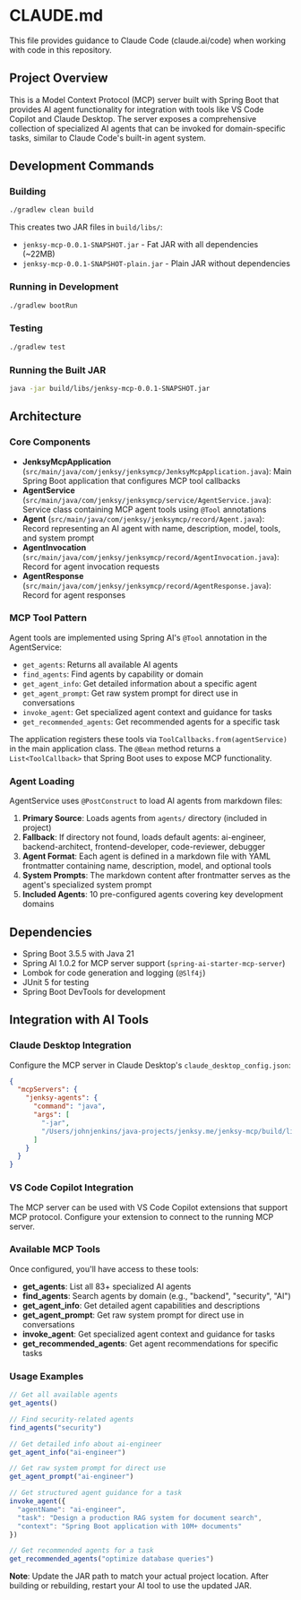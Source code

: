 # CLAUDE.md

This file provides guidance to Claude Code (claude.ai/code) when working with code in this repository.

## Project Overview

This is a Model Context Protocol (MCP) server built with Spring Boot that provides AI agent functionality for integration with tools like VS Code Copilot and Claude Desktop. The server exposes a comprehensive collection of specialized AI agents that can be invoked for domain-specific tasks, similar to Claude Code's built-in agent system.

## Development Commands

### Building
```bash
./gradlew clean build
```

This creates two JAR files in `build/libs/`:
- `jenksy-mcp-0.0.1-SNAPSHOT.jar` - Fat JAR with all dependencies (~22MB)
- `jenksy-mcp-0.0.1-SNAPSHOT-plain.jar` - Plain JAR without dependencies

### Running in Development
```bash
./gradlew bootRun
```

### Testing
```bash
./gradlew test
```

### Running the Built JAR
```bash
java -jar build/libs/jenksy-mcp-0.0.1-SNAPSHOT.jar
```

## Architecture

### Core Components

- **JenksyMcpApplication** (`src/main/java/com/jenksy/jenksymcp/JenksyMcpApplication.java`): Main Spring Boot application that configures MCP tool callbacks
- **AgentService** (`src/main/java/com/jenksy/jenksymcp/service/AgentService.java`): Service class containing MCP agent tools using `@Tool` annotations
- **Agent** (`src/main/java/com/jenksy/jenksymcp/record/Agent.java`): Record representing an AI agent with name, description, model, tools, and system prompt
- **AgentInvocation** (`src/main/java/com/jenksy/jenksymcp/record/AgentInvocation.java`): Record for agent invocation requests
- **AgentResponse** (`src/main/java/com/jenksy/jenksymcp/record/AgentResponse.java`): Record for agent responses

### MCP Tool Pattern

Agent tools are implemented using Spring AI's `@Tool` annotation in the AgentService:
- `get_agents`: Returns all available AI agents
- `find_agents`: Find agents by capability or domain
- `get_agent_info`: Get detailed information about a specific agent
- `get_agent_prompt`: Get raw system prompt for direct use in conversations
- `invoke_agent`: Get specialized agent context and guidance for tasks
- `get_recommended_agents`: Get recommended agents for a specific task

The application registers these tools via `ToolCallbacks.from(agentService)` in the main application class. The `@Bean` method returns a `List<ToolCallback>` that Spring Boot uses to expose MCP functionality.

### Agent Loading

AgentService uses `@PostConstruct` to load AI agents from markdown files:
1. **Primary Source**: Loads agents from `agents/` directory (included in project)
2. **Fallback**: If directory not found, loads default agents: ai-engineer, backend-architect, frontend-developer, code-reviewer, debugger
3. **Agent Format**: Each agent is defined in a markdown file with YAML frontmatter containing name, description, model, and optional tools
4. **System Prompts**: The markdown content after frontmatter serves as the agent's specialized system prompt
5. **Included Agents**: 10 pre-configured agents covering key development domains

## Dependencies

- Spring Boot 3.5.5 with Java 21
- Spring AI 1.0.2 for MCP server support (`spring-ai-starter-mcp-server`)
- Lombok for code generation and logging (`@Slf4j`)
- JUnit 5 for testing
- Spring Boot DevTools for development

## Integration with AI Tools

### Claude Desktop Integration

Configure the MCP server in Claude Desktop's `claude_desktop_config.json`:

```json
{
  "mcpServers": {
    "jenksy-agents": {
      "command": "java",
      "args": [
        "-jar",
        "/Users/johnjenkins/java-projects/jenksy.me/jenksy-mcp/build/libs/jenksy-mcp-0.0.1-SNAPSHOT.jar"
      ]
    }
  }
}
```

### VS Code Copilot Integration

The MCP server can be used with VS Code Copilot extensions that support MCP protocol. Configure your extension to connect to the running MCP server.

### Available MCP Tools

Once configured, you'll have access to these tools:
- **get_agents**: List all 83+ specialized AI agents
- **find_agents**: Search agents by domain (e.g., "backend", "security", "AI")
- **get_agent_info**: Get detailed agent capabilities and descriptions
- **get_agent_prompt**: Get raw system prompt for direct use in conversations
- **invoke_agent**: Get specialized agent context and guidance for tasks
- **get_recommended_agents**: Get agent recommendations for specific tasks

### Usage Examples

```javascript
// Get all available agents
get_agents()

// Find security-related agents
find_agents("security")

// Get detailed info about ai-engineer
get_agent_info("ai-engineer")

// Get raw system prompt for direct use
get_agent_prompt("ai-engineer")

// Get structured agent guidance for a task
invoke_agent({
  "agentName": "ai-engineer",
  "task": "Design a production RAG system for document search",
  "context": "Spring Boot application with 10M+ documents"
})

// Get recommended agents for a task
get_recommended_agents("optimize database queries")
```

**Note**: Update the JAR path to match your actual project location. After building or rebuilding, restart your AI tool to use the updated JAR.